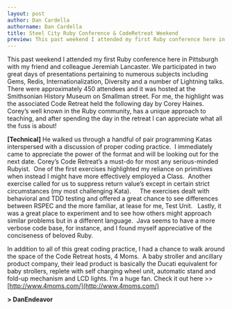 ```yaml
---
layout: post
author: Dan Cardella
authorname: Dan Cardella
title: Steel City Ruby Conference & CodeRetreat Weekend
preview: This past weekend I attended my first Ruby conference here in Pittsburgh with my friend and colleague Jeremiah Lancaster. We participated in two great days of presentations pertaining to numerous subjects including Gems, Redis, Internationalization, Diversity and a number of Lightning talks.  There were approximately 450 attendees and it was hosted at the Smithsonian History Museum on Smallman street. For me, the highlight was the associated Code Retreat held the following day by Corey Haines. Corey’s well known in the Ruby community, has a unique approach to teaching, and after spending the day in the retreat I can appreciate what all the fuss is about!
---
```

This past weekend I attended my first Ruby conference here in Pittsburgh with my friend and colleague Jeremiah Lancaster. We participated in two great days of presentations pertaining to numerous subjects including Gems, Redis, Internationalization, Diversity and a number of Lightning talks.  There were approximately 450 attendees and it was hosted at the Smithsonian History Museum on Smallman street. For me, the highlight was the associated Code Retreat held the following day by Corey Haines. Corey’s well known in the Ruby community, has a unique approach to teaching, and after spending the day in the retreat I can appreciate what all the fuss is about!

**\[Technical\]** He walked us through a handful of pair programming Katas interspersed with a discussion of proper coding practice.  I immediately came to appreciate the power of the format and will be looking out for the next date. Corey’s Code Retreat’s a must-do for most any serious-minded Rubyist.  One of the first exercises highlighted my reliance on primitives when instead I might have more effectively employed a Class.  Another exercise called for us to suppress return value’s except in certain strict circumstances (my most challenging Kata).     The exercises dealt with behavioral and TDD testing and offered a great chance to see differences between RSPEC and the more familiar, at lease for me, Test Unit.   Lastly, it was a great place to experiment and to see how others might approach similar problems but in a different language.  Java seems to have a more verbose code base, for instance, and I found myself appreciative of the conciseness of beloved Ruby.

In addition to all of this great coding practice, I had a chance to walk around the space of the Code Retreat hosts, 4 Moms.  A baby stroller and ancillary product company, their lead product is basically the Ducati equivalent for baby strollers, replete with self charging wheel unit, automatic stand and fold-up mechanism and LCD lights. I’m a huge fan. Check it out here >>  [http://www.4moms.com/](http://www.4moms.com/)

**\> DanEndeavor**

